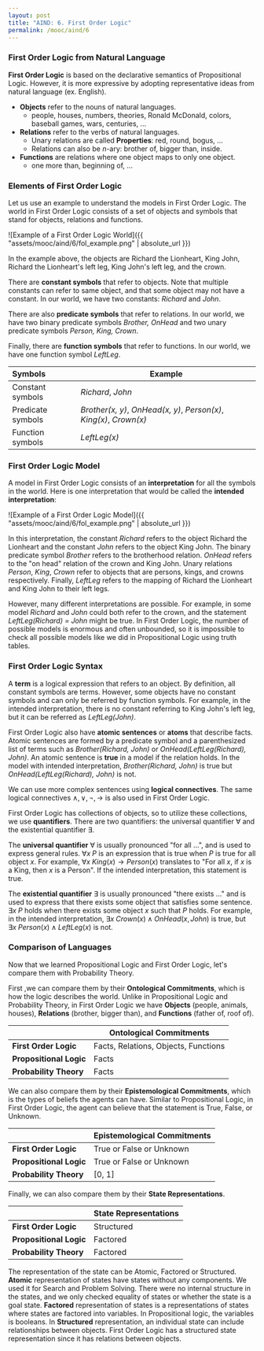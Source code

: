 ```yaml
---
layout: post
title: "AIND: 6. First Order Logic"
permalink: /mooc/aind/6
---
```


### First Order Logic from Natural Language

**First Order Logic** is based on the declarative semantics of Propositional Logic. However, it is more expressive by adopting representative ideas from natural language (ex. English).

- **Objects** refer to the nouns of natural languages.
  - people, houses, numbers, theories, Ronald McDonald, colors, baseball games, wars, centuries, ...
- **Relations** refer to the verbs of natural languages.
  - Unary relations are called **Properties**: red, round, bogus, ...
  - Relations can also be $n$-ary: brother of, bigger than, inside.
- **Functions** are relations where one object maps to only one object.
  - one more than, beginning of, ...

### Elements of First Order Logic

Let us use an example to understand the models in First Order Logic. The world in First Order Logic consists of a set of objects and symbols that stand for objects, relations and functions.

![Example of a First Order Logic World]({{ "assets/mooc/aind/6/fol_example.png" | absolute_url }})

In the example above, the objects are Richard the Lionheart, King John, Richard the Lionheart's left leg, King John's left leg, and the crown. 

There are **constant symbols** that refer to objects. Note that multiple constants can refer to same object, and that some object may not have a constant. In our world, we have two constants: *Richard* and *John*.

There are also **predicate symbols** that refer to relations. In our world, we have two binary predicate symbols *Brother, OnHead* and two unary predicate symbols *Person, King, Crown*.

Finally, there are **function symbols** that refer to functions. In our world, we have one function symbol *LeftLeg*.

| Symbols           | Example                                                      |
| :---------------- | ------------------------------------------------------------ |
| Constant symbols  | *Richard*, *John*                                            |
| Predicate symbols | *Brother(x, y)*, *OnHead(x, y)*, *Person(x)*, *King(x)*, *Crown(x)* |
| Function symbols  | *LeftLeg(x)*                                                 |

### First Order Logic Model

A model in First Order Logic consists of an **interpretation** for all the symbols in the world. Here is one interpretation that would be called the **intended interpretation**:

![Example of a First Order Logic Model]({{ "assets/mooc/aind/6/fol_example.png" | absolute_url }})

In this interpretation, the constant *Richard* refers to the object Richard the Lionheart and the constant  *John* refers to the object King John. The binary predicate symbol *Brother* refers to the brotherhood relation. *OnHead* refers to the "on head" relation of the crown and King John. Unary relations *Person*, *King*, *Crown* refer to objects that are persons, kings, and crowns respectively. Finally, *LeftLeg* refers to the mapping of Richard the Lionheart and King John to their left legs.

However, many different interpretations are possible. For example, in some model *Richard* and *John* could both refer to the crown, and the statement *LeftLeg(Richard) = John* might be true. In First Order Logic, the number of possible models is enormous and often unbounded, so it is impossible to check all possible models like we did in Propositional Logic using truth tables.

### First Order Logic Syntax

A **term** is a logical expression that refers to an object. By definition, all constant symbols are terms. However, some objects have no constant symbols and can only be referred by function symbols. For example, in the intended interpretation, there is no constant referring to King John's left leg, but it can be referred as *LeftLeg(John)*.

First Order Logic also have **atomic sentences** or **atoms** that describe facts. Atomic sentences are formed by a predicate symbol  and a parenthesized list of terms such as *Brother(Richard, John)* or *OnHead(LeftLeg(Richard), John)*. An atomic sentence is **true** in a model if the relation holds. In the model with intended interpretation, *Brother(Richard, John)* is true but *OnHead(LeftLeg(Richard), John)* is not.

We can use more complex sentences using **logical connectives**. The same logical connectives $\land, \lor, \lnot, \to$ is also used in First Order Logic.

First Order Logic has collections of objects, so to utilize these collections, we use **quantifiers**. There are two quantifiers: the universal quantifier $\forall$ and the existential quantifier $\exists$.

The **universal quantifier** $\forall$ is usually pronounced "for all ...", and is used to express general rules. $\forall x \; P$ is an expression that is true when $P$ is true for all object $x$. For example, $\forall x \; King(x) \to Person(x)$ translates to "For all $x$, if $x$ is a King, then $x$ is a Person". If the intended interpretation, this statement is true.

The **existential quantifier** $\exists$ is usually pronounced "there exists ..." and is used to express that there exists some object that satisfies some sentence. $\exists x \; P$ holds when there exists some object $x$ such that $P$ holds. For example, in the intended interpretation, $\exists x \; Crown(x) \land OnHead(x, John)$ is true, but $\exists x \; Person(x) \land LeftLeg(x)$ is not.


### Comparison of Languages

Now that we learned Propositional Logic and First Order Logic, let's compare them with Probability Theory.

First ,we can compare them by their **Ontological Commitments**, which is how the logic describes the world. Unlike in Propositional Logic and Probability Theory, in First Order Logic we have **Objects** (people, animals, houses), **Relations** (brother, bigger than), and **Functions** (father of, roof of).

|                         | Ontological Commitments              |
| ----------------------- | ------------------------------------ |
| **First Order Logic**   | Facts, Relations, Objects, Functions |
| **Propositional Logic** | Facts                                |
| **Probability Theory**  | Facts                                |

We can also compare them by their **Epistemological Commitments**, which is the types of beliefs the agents can have. Similar to Propositional Logic, in First Order Logic, the agent can believe that the statement is True, False, or Unknown.

|                         | Epistemological Commitments |
| ----------------------- | --------------------------- |
| **First Order Logic**   | True or False or Unknown    |
| **Propositional Logic** | True or False or Unknown    |
| **Probability Theory**  | [0, 1]                      |

Finally, we can also compare them by their **State Representations**.

|                         | **State Representations** |
| ----------------------- | ------------------------- |
| **First Order Logic**   | Structured                |
| **Propositional Logic** | Factored                  |
| **Probability Theory**  | Factored                  |

The representation of the state can be Atomic, Factored or Structured. **Atomic** representation of states have states without any components. We used it for Search and Problem Solving. There were no internal structure in the states, and we only checked equality of states or whether the state is a goal state. **Factored** representation of states is a representations of states where states are factored into variables. In Propositional logic, the variables is booleans. In **Structured** representation, an individual state can include relationships between objects. First Order Logic has a structured state representation since it has relations between objects.
